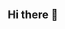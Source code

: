 ## Hi there 👋

<!--
**Derahcode/Derahcode** is a ✨ _special_ ✨ repository because its `README.md` (this file) appears on your GitHub profile.

Here are some ideas to get you started:

- 🔭 I’m currently workingman'son ...
- 🌱 I’m currently learning ..Data analysis.
- 👯 I’m looking to collaborate on Data projects ...
- 🤔 I’m looking for help with ...
- 💬 Ask me about ...
- 📫 How to reach me: ...
- 😄 Pronouns: ...she/her
- ⚡ Fun fact: ...
-->
